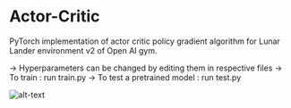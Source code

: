 # Actor-Critic

PyTorch implementation of actor critic policy gradient algorithm for Lunar Lander environment v2 of Open AI gym.

-> Hyperparameters can be changed by editing them in respective files
-> To train : run train.py
-> To test a pretrained model : run test.py

![alt-text](https://github.com/nikhilbarhate99/Actor-Critic/blob/master/gif/1.gif)
